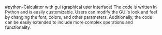 #python-Calculator with gui (graphical user interface)
The code is written in Python and is easily customizable. Users can modify the GUI's look and feel by changing the font, colors, and other parameters. Additionally, the code can be easily extended to include more complex operations and functionality.
